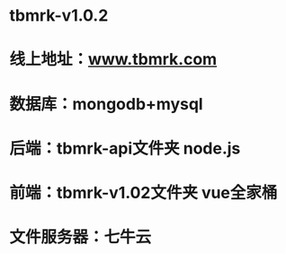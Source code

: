 # tbmrk-v1.0.2
# 线上地址：www.tbmrk.com

# 数据库：mongodb+mysql   
# 后端：tbmrk-api文件夹      node.js  
# 前端：tbmrk-v1.02文件夹    vue全家桶

# 文件服务器：七牛云